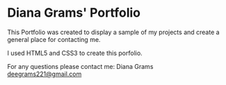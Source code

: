# Diana Grams' Portfolio

This Portfolio was created to display a sample of my projects and create a general place for contacting me.

I used HTML5 and CSS3 to create this porfolio.

For any questions please contact me: Diana Grams <deegrams221@gmail.com>